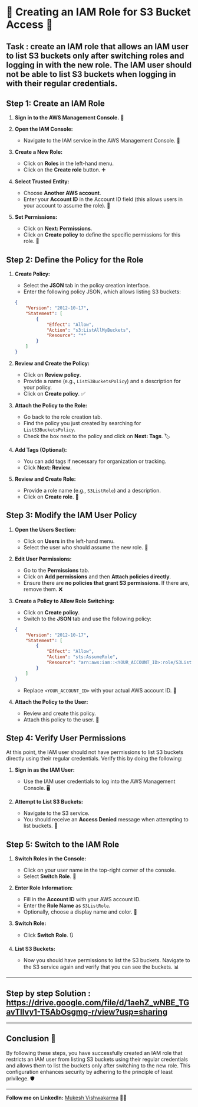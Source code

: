 # 🌟 Creating an IAM Role for S3 Bucket Access 🌟

## Task : create an IAM role that allows an IAM user to list S3 buckets only after switching roles and logging in with the new role. The IAM user should not be able to list S3 buckets when logging in with their regular credentials.

## Step 1: Create an IAM Role

1. **Sign in to the AWS Management Console.** 🔑
2. **Open the IAM Console:**
   - Navigate to the IAM service in the AWS Management Console. 📂

3. **Create a New Role:**
   - Click on **Roles** in the left-hand menu.
   - Click on the **Create role** button. ➕

4. **Select Trusted Entity:**
   - Choose **Another AWS account**.
   - Enter your **Account ID** in the Account ID field (this allows users in your account to assume the role). 🔄

5. **Set Permissions:**
   - Click on **Next: Permissions**.
   - Click on **Create policy** to define the specific permissions for this role. 📜

## Step 2: Define the Policy for the Role

1. **Create Policy:**
   - Select the **JSON** tab in the policy creation interface.
   - Enter the following policy JSON, which allows listing S3 buckets:

   ```json
   {
       "Version": "2012-10-17",
       "Statement": [
           {
               "Effect": "Allow",
               "Action": "s3:ListAllMyBuckets",
               "Resource": "*"
           }
       ]
   }
   ```

2. **Review and Create the Policy:**
   - Click on **Review policy**.
   - Provide a name (e.g., `ListS3BucketsPolicy`) and a description for your policy.
   - Click on **Create policy**. ✅

3. **Attach the Policy to the Role:**
   - Go back to the role creation tab.
   - Find the policy you just created by searching for `ListS3BucketsPolicy`.
   - Check the box next to the policy and click on **Next: Tags**. 🏷️

4. **Add Tags (Optional):**
   - You can add tags if necessary for organization or tracking.
   - Click **Next: Review**.

5. **Review and Create Role:**
   - Provide a role name (e.g., `S3ListRole`) and a description.
   - Click on **Create role**. 🎊

## Step 3: Modify the IAM User Policy

1. **Open the Users Section:**
   - Click on **Users** in the left-hand menu.
   - Select the user who should assume the new role. 👤

2. **Edit User Permissions:**
   - Go to the **Permissions** tab.
   - Click on **Add permissions** and then **Attach policies directly**.
   - Ensure there are **no policies that grant S3 permissions**. If there are, remove them. ❌

3. **Create a Policy to Allow Role Switching:**
   - Click on **Create policy**.
   - Switch to the **JSON** tab and use the following policy:

   ```json
   {
       "Version": "2012-10-17",
       "Statement": [
           {
               "Effect": "Allow",
               "Action": "sts:AssumeRole",
               "Resource": "arn:aws:iam::<YOUR_ACCOUNT_ID>:role/S3ListRole"
           }
       ]
   }
   ```

   - Replace `<YOUR_ACCOUNT_ID>` with your actual AWS account ID. 🔧

4. **Attach the Policy to the User:**
   - Review and create this policy.
   - Attach this policy to the user. 🔗

## Step 4: Verify User Permissions

At this point, the IAM user should not have permissions to list S3 buckets directly using their regular credentials. Verify this by doing the following:

1. **Sign in as the IAM User:**
   - Use the IAM user credentials to log into the AWS Management Console. 🖥️

2. **Attempt to List S3 Buckets:**
   - Navigate to the S3 service.
   - You should receive an **Access Denied** message when attempting to list buckets. 🚫

## Step 5: Switch to the IAM Role

1. **Switch Roles in the Console:**
   - Click on your user name in the top-right corner of the console.
   - Select **Switch Role**. 🔄

2. **Enter Role Information:**
   - Fill in the **Account ID** with your AWS account ID.
   - Enter the **Role Name** as `S3ListRole`.
   - Optionally, choose a display name and color. 🎨

3. **Switch Role:**
   - Click **Switch Role**. 🔃

4. **List S3 Buckets:**
   - Now you should have permissions to list the S3 buckets. Navigate to the S3 service again and verify that you can see the buckets. 📊

---
## Step by step Solution : https://drive.google.com/file/d/1aehZ_wNBE_TGavTlIvy1-T5AbOsgmg-r/view?usp=sharing

---
## Conclusion 🎉

By following these steps, you have successfully created an IAM role that restricts an IAM user from listing S3 buckets using their regular credentials and allows them to list the buckets only after switching to the new role. This configuration enhances security by adhering to the principle of least privilege. 🛡️

---

**Follow me on LinkedIn:** [Mukesh Vishwakarma](https://www.linkedin.com/in/mukesh-vishwakarma-979874135) 🌟🔗

